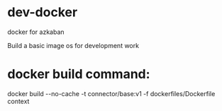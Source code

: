 # dev-docker
docker for azkaban

Build a basic image os for development work

# docker build command:

  docker build --no-cache -t connector/base:v1 -f dockerfiles/Dockerfile context
